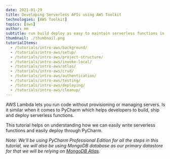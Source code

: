 ```yaml
---
date: 2021-01-29
title: Developing Serverless APIs using AWS Toolkit
technologies: [AWS Toolkit]
topics: [aws]
author: mm
subtitle: run build deploy as easy to maintain serverless functions in PyCharm
thumbnail: ./thumbnail.png
tutorialItems:
  - /tutorials/intro-aws/background/
  - /tutorials/intro-aws/setup/
  - /tutorials/intro-aws/project-structure/
  - /tutorials/intro-aws/invoke-local/
  - /tutorials/intro-aws/atlas/
  - /tutorials/intro-aws/crud/
  - /tutorials/intro-aws/authentication/
  - /tutorials/intro-aws/testing/
  - /tutorials/intro-aws/deploying/
  - /tutorials/intro-aws/cleanup/
---
```


AWS Lambda lets you run code without provisioning or managing servers.
 Is it similar when it comes to PyCharm which helps developers to build, ship and 
 deploy serverless functions.

This  tutorial helps on understanding how we can easily
 write serverless functions and easily deploy through PyCharm.


*Note: We'll be using PyCharm Professional Edition for all the steps in this tutorial, 
we will also be using MongoDB database as our primary datastore for that we will be
relying on [MongoDB Atlas](https://www.mongodb.com/cloud/atlas).*


